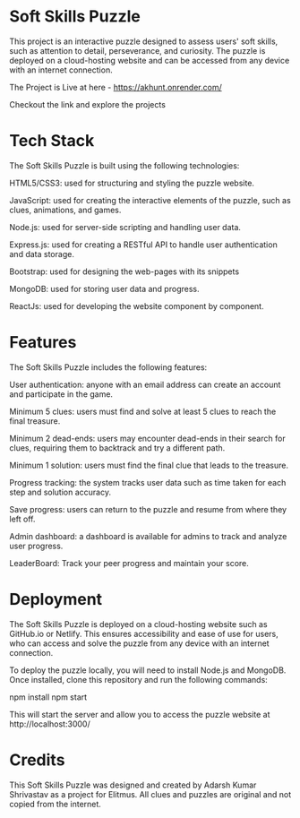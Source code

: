 # Soft Skills Puzzle

This project is an interactive puzzle designed to assess users' soft skills, such as attention to detail, perseverance, and curiosity. The puzzle is deployed on a cloud-hosting website and can be accessed from any device with an internet connection.

The Project is Live at here - https://akhunt.onrender.com/

Checkout the link and explore the projects

# Tech Stack

The Soft Skills Puzzle is built using the following technologies:

HTML5/CSS3: used for structuring and styling the puzzle website.

JavaScript: used for creating the interactive elements of the puzzle, such as clues, animations, and games.

Node.js: used for server-side scripting and handling user data.

Express.js: used for creating a RESTful API to handle user authentication and data storage.

Bootstrap: used for designing the web-pages with its snippets

MongoDB: used for storing user data and progress.

ReactJs: used for developing the website component by component.

# Features

The Soft Skills Puzzle includes the following features:

User authentication: anyone with an email address can create an account and participate in the game.

Minimum 5 clues: users must find and solve at least 5 clues to reach the final treasure. 

Minimum 2 dead-ends: users may encounter dead-ends in their search for clues, requiring them to backtrack and try a different path. 

Minimum 1 solution: users must find the final clue that leads to the treasure. 

Progress tracking: the system tracks user data such as time taken for each step and solution accuracy. 

Save progress: users can return to the puzzle and resume from where they left off. 

Admin dashboard: a dashboard is available for admins to track and analyze user progress. 

LeaderBoard: Track your peer progress and maintain your score.

# Deployment

The Soft Skills Puzzle is deployed on a cloud-hosting website such as GitHub.io or Netlify. This ensures accessibility and ease of use for users, who can access and solve the puzzle from any device with an internet connection.


To deploy the puzzle locally, you will need to install Node.js and MongoDB. Once installed, clone this repository and run the following commands:

npm install
npm start

This will start the server and allow you to access the puzzle website at http://localhost:3000/

# Credits

This Soft Skills Puzzle was designed and created by Adarsh Kumar Shrivastav as a project for Elitmus. All clues and puzzles are original and not copied from the internet.

